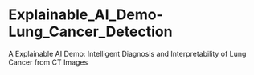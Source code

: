 # Explainable_AI_Demo-Lung_Cancer_Detection
A Explainable AI Demo:  Intelligent Diagnosis and Interpretability of Lung Cancer from CT Images
